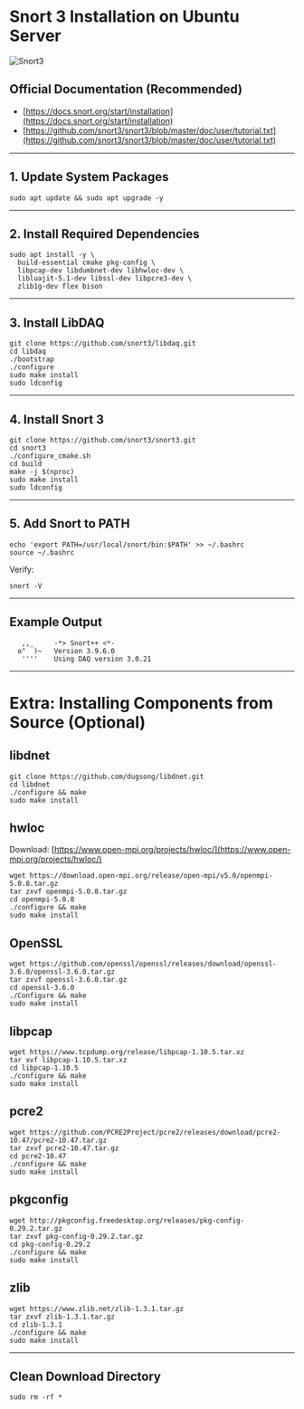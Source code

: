 # Snort 3 Installation on Ubuntu Server

![Snort3](https://www.snort.org/assets/Snort_fulllogo.png)

## Official Documentation (Recommended)

* [https://docs.snort.org/start/installation](https://docs.snort.org/start/installation)
* [https://github.com/snort3/snort3/blob/master/doc/user/tutorial.txt](https://github.com/snort3/snort3/blob/master/doc/user/tutorial.txt)

---

## 1. Update System Packages

```
sudo apt update && sudo apt upgrade -y
```

---

## 2. Install Required Dependencies

```
sudo apt install -y \
  build-essential cmake pkg-config \
  libpcap-dev libdumbnet-dev libhwloc-dev \
  libluajit-5.1-dev libssl-dev libpcre3-dev \
  zlib1g-dev flex bison
```

---

## 3. Install LibDAQ

```
git clone https://github.com/snort3/libdaq.git
cd libdaq
./bootstrap
./configure
sudo make install
sudo ldconfig
```

---

## 4. Install Snort 3

```
git clone https://github.com/snort3/snort3.git
cd snort3
./configure_cmake.sh
cd build
make -j $(nproc)
sudo make install
sudo ldconfig
```

---

## 5. Add Snort to PATH

```
echo 'export PATH=/usr/local/snort/bin:$PATH' >> ~/.bashrc
source ~/.bashrc
```

Verify:

```
snort -V
```

---

## Example Output

```
   ,,_     -*> Snort++ <*-
  o"  )~   Version 3.9.6.0
   ''''    Using DAQ version 3.0.21
```

---

# Extra: Installing Components from Source (Optional)

## libdnet

```
git clone https://github.com/dugsong/libdnet.git
cd libdnet
./configure && make
sudo make install
```

## hwloc

Download: [https://www.open-mpi.org/projects/hwloc/](https://www.open-mpi.org/projects/hwloc/)

```
wget https://download.open-mpi.org/release/open-mpi/v5.0/openmpi-5.0.8.tar.gz
tar zxvf openmpi-5.0.8.tar.gz
cd openmpi-5.0.8
./configure && make
sudo make install
```

## OpenSSL

```
wget https://github.com/openssl/openssl/releases/download/openssl-3.6.0/openssl-3.6.0.tar.gz
tar zxvf openssl-3.6.0.tar.gz
cd openssl-3.6.0
./Configure && make
sudo make install
```

## libpcap

```
wget https://www.tcpdump.org/release/libpcap-1.10.5.tar.xz
tar xvf libpcap-1.10.5.tar.xz
cd libpcap-1.10.5
./configure && make
sudo make install
```

## pcre2

```
wget https://github.com/PCRE2Project/pcre2/releases/download/pcre2-10.47/pcre2-10.47.tar.gz
tar zxvf pcre2-10.47.tar.gz
cd pcre2-10.47
./configure && make
sudo make install
```

## pkgconfig

```
wget http://pkgconfig.freedesktop.org/releases/pkg-config-0.29.2.tar.gz
tar zxvf pkg-config-0.29.2.tar.gz
cd pkg-config-0.29.2
./configure && make
sudo make install
```

## zlib

```
wget https://www.zlib.net/zlib-1.3.1.tar.gz
tar zxvf zlib-1.3.1.tar.gz
cd zlib-1.3.1
./configure && make
sudo make install
```

---

## Clean Download Directory

```
sudo rm -rf *
```
